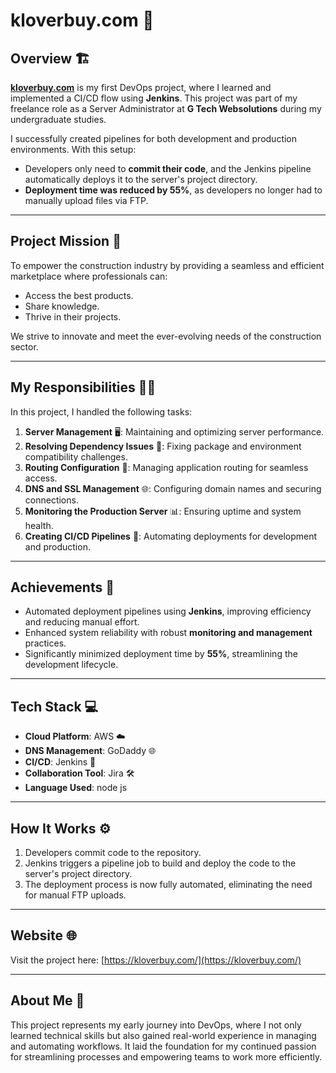 # kloverbuy.com 🚀

## Overview 🏗️

**[kloverbuy.com](https://kloverbuy.com/)** is my first DevOps project, where I learned and implemented a CI/CD flow using **Jenkins**. This project was part of my freelance role as a Server Administrator at **G Tech Websolutions** during my undergraduate studies. 

I successfully created pipelines for both development and production environments. With this setup:
- Developers only need to **commit their code**, and the Jenkins pipeline automatically deploys it to the server's project directory.
- **Deployment time was reduced by 55%**, as developers no longer had to manually upload files via FTP.

---

## Project Mission 🎯

To empower the construction industry by providing a seamless and efficient marketplace where professionals can:
- Access the best products.
- Share knowledge.
- Thrive in their projects.

We strive to innovate and meet the ever-evolving needs of the construction sector.

---

## My Responsibilities 👨‍💻

In this project, I handled the following tasks:

1. **Server Management** 🖥️: Maintaining and optimizing server performance.
2. **Resolving Dependency Issues** 🔄: Fixing package and environment compatibility challenges.
3. **Routing Configuration** 🚦: Managing application routing for seamless access.
4. **DNS and SSL Management** 🌐: Configuring domain names and securing connections.
5. **Monitoring the Production Server** 📊: Ensuring uptime and system health.
6. **Creating CI/CD Pipelines** 🔧: Automating deployments for development and production.

---

## Achievements 🌟

- Automated deployment pipelines using **Jenkins**, improving efficiency and reducing manual effort.
- Enhanced system reliability with robust **monitoring and management** practices.
- Significantly minimized deployment time by **55%**, streamlining the development lifecycle.

---

## Tech Stack 💻

- **Cloud Platform**: AWS ☁️  
- **DNS Management**: GoDaddy 🌐  
- **CI/CD**: Jenkins 🔄  
- **Collaboration Tool**: Jira 🛠️
- **Language Used**: node js

---

## How It Works ⚙️

1. Developers commit code to the repository.
2. Jenkins triggers a pipeline job to build and deploy the code to the server's project directory.
3. The deployment process is now fully automated, eliminating the need for manual FTP uploads.

---

## Website 🌐

Visit the project here: [https://kloverbuy.com/](https://kloverbuy.com/)

---

## About Me 👋

This project represents my early journey into DevOps, where I not only learned technical skills but also gained real-world experience in managing and automating workflows. It laid the foundation for my continued passion for streamlining processes and empowering teams to work more efficiently.
